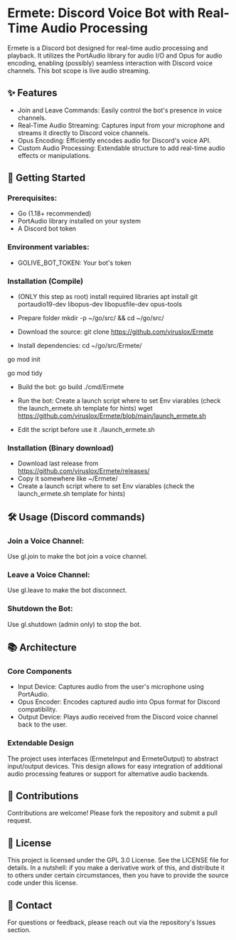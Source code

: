# Ermete: Discord Voice Bot with Real-Time Audio Processing

Ermete is a Discord bot designed for real-time audio processing and playback.
It utilizes the PortAudio library for audio I/O and Opus for audio encoding, enabling (possibly) seamless interaction with Discord voice channels.
This bot scope is live audio streaming.

## ✨ Features
- Join and Leave Commands: Easily control the bot's presence in voice channels.
- Real-Time Audio Streaming: Captures input from your microphone and streams it directly to Discord voice channels.
- Opus Encoding: Efficiently encodes audio for Discord's voice API.
- Custom Audio Processing: Extendable structure to add real-time audio effects or manipulations.


## 🚀 Getting Started
### Prerequisites:
- Go (1.18+ recommended)
- PortAudio library installed on your system
- A Discord bot token

### Environment variables:
- GOLIVE_BOT_TOKEN: Your bot's token

### Installation (Compile)
- (ONLY this step as root) install required libraries
apt install git portaudio19-dev libopus-dev libopusfile-dev opus-tools

- Prepare folder
mkdir -p ~/go/src/ && cd ~/go/src/

- Download the source:
git clone https://github.com/viruslox/Ermete

- Install dependencies:
cd ~/go/src/Ermete/

go mod init 

go mod tidy 

- Build the bot:
go build ./cmd/Ermete

- Run the bot: 
Create a launch script where to set Env viarables (check the launch_ermete.sh template for hints)
wget https://github.com/viruslox/Ermete/blob/main/launch_ermete.sh

- Edit the script before use it
./launch_ermete.sh

### Installation (Binary download)
- Download last release from https://github.com/viruslox/Ermete/releases/
- Copy it somewhere like ~/Ermete/
- Create a launch script where to set Env viarables (check the launch_ermete.sh template for hints)

## 🛠 Usage (Discord commands)

### Join a Voice Channel:
Use gl.join <channelID> to make the bot join a voice channel.

### Leave a Voice Channel:
Use gl.leave to make the bot disconnect.

### Shutdown the Bot:
Use gl.shutdown (admin only) to stop the bot.

## 📚 Architecture
### Core Components
- Input Device: Captures audio from the user's microphone using PortAudio.
- Opus Encoder: Encodes captured audio into Opus format for Discord compatibility.
- Output Device: Plays audio received from the Discord voice channel back to the user.

### Extendable Design
The project uses interfaces (ErmeteInput and ErmeteOutput) to abstract input/output devices.
This design allows for easy integration of additional audio processing features or support for alternative audio backends.

## 🌟 Contributions
Contributions are welcome! Please fork the repository and submit a pull request.

## 📝 License
This project is licensed under the GPL 3.0 License. See the LICENSE file for details.
In a nutshell: if you make a derivative work of this, and distribute it to others under certain circumstances, then you have to provide the source code under this license.

## 📧 Contact
For questions or feedback, please reach out via the repository's Issues section.
